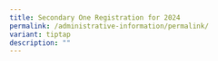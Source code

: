 ```yaml
---
title: Secondary One Registration for 2024
permalink: /administrative-information/permalink/
variant: tiptap
description: ""
---
```

